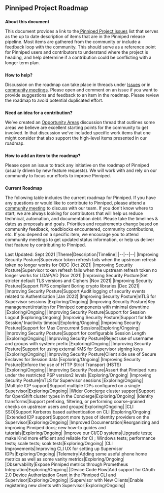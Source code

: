 
## **Pinniped Project Roadmap**


### 
**About this document**

This document provides a link to the[ Pinniped Project issues](https://github.com/vmware-tanzu/pinniped/issues) list that serves as the up to date description of items that are in the Pinniped release pipeline. Most items are gathered from the community or include a feedback loop with the community. This should serve as a reference point for Pinniped users and contributors to understand where the project is heading, and help determine if a contribution could be conflicting with a longer term plan.


### 
**How to help?**

Discussion on the roadmap can take place in threads under [Issues](https://github.com/vmware-tanzu/pinniped/issues) or in [community meetings](https://github.com/vmware-tanzu/pinniped/blob/main/CONTRIBUTING.md#meeting-with-the-maintainers). Please open and comment on an issue if you want to provide suggestions and feedback to an item in the roadmap. Please review the roadmap to avoid potential duplicated effort.


### 
**Need an idea for a contribution?**

We’ve created an [Opportunity Areas](https://github.com/vmware-tanzu/pinniped/discussions/483) discussion thread that outlines some areas we believe are excellent starting points for the community to get involved. In that discussion we’ve included specific work items that one might consider that also support the high-level items presented in our roadmap. 


### 
**How to add an item to the roadmap?**

Please open an issue to track any initiative on the roadmap of Pinniped (usually driven by new feature requests). We will work with and rely on our community to focus our efforts to improve Pinniped.


### 
**Current Roadmap**

The following table includes the current roadmap for Pinniped. If you have any questions or would like to contribute to Pinniped, please attend a [community meeting](https://github.com/vmware-tanzu/pinniped/blob/main/CONTRIBUTING.md#meeting-with-the-maintainers) to discuss with our team. If you don't know where to start, we are always looking for contributors that will help us reduce technical, automation, and documentation debt. Please take the timelines & dates as proposals and goals. Priorities and requirements change based on community feedback, roadblocks encountered, community contributions, etc. If you depend on a specific item, we encourage you to attend community meetings to get updated status information, or help us deliver that feature by contributing to Pinniped.



Last Updated: Sept 2021
|Theme|Description|Timeline|
|--|--|--|
|Improving Security Posture|Supervisor token refresh fails when the upstream refresh token no longer works for OIDC |Oct 2021|
|Improving Security Posture|Supervisor token refresh fails when the upstream refresh token no longer works for LDAP/AD |Nov 2021|
|Improving Security Posture|Set stricter default TLS versions and Ciphers |Nov 2021|
|Improving Security Posture|Support FIPS compliant Boring crypto libraries |Dec 2021|
|Improving Security Posture|Support Audit logging of security events related to Authentication |Jan 2022|
|Improving Security Posture|mTLS for Supervisor sessions |Exploring/Ongoing|
|Improving Security Posture|Key management/rotation for Pinniped components with minimal downtime |Exploring/Ongoing|
|Improving Security Posture|Support for Session Logout |Exploring/Ongoing|
|Improving Security Posture|Support for Idle Session/ Inactivity timeout|Exploring/Ongoing|
|Improving Security Posture|Support for Max Concurrent Sessions|Exploring/Ongoing|
|Improving Security Posture|Support for configurable Session Length |Exploring/Ongoing|
|Improving Security Posture|Reject use of username and groups with system: prefix  |Exploring/Ongoing|
|Improving Security Posture|Support for using external KMS for Supervisor signing keys |Exploring/Ongoing|
|Improving Security Posture|Client side use of Secure Enclaves for Session data |Exploring/Ongoing|
|Improving Security Posture|Enforce the use of HTTP Strict Transport (HSTS) |Exploring/Ongoing|
|Improving Security Posture|Assert that Pinniped runs under the restricted PSP version2 levels  |Exploring/Ongoing|
|Improving Security Posture|mTLS for Supervisor sessions |Exploring/Ongoing|
|Multiple IDP support|Support multiple IDPs configured on a single Supervisor|Exploring/Ongoing|
|Wider Concierge cluster support|Support for OpenShift cluster types in the Concierge|Exploring/Ongoing|
|Identity transforms|Support prefixing, filtering, or performing coarse-grained checks on upstream users and groups|Exploring/Ongoing|
|CLI SSO|Support Kerberos based authentication on CLI |Exploring/Ongoing|
|Extended IDP support|Support more types of identity providers on the Supervisor|Exploring/Ongoing|
|Improved Documentation|Reorganizing and improving Pinniped docs; new how-to guides and tutorials|Exploring/Ongoing|
|Improve our CI/CD systems|Upgrade tests; make Kind more efficient and reliable for CI ; Windows tests; performance tests; scale tests; soak tests|Exploring/Ongoing|
|CLI Improvements|Improving CLI UX for setting up Supervisor IDPs|Exploring/Ongoing|
|Telemetry|Adding some useful phone home metrics as well as some vanity metrics|Exploring/Ongoing|
|Observability|Expose Pinniped metrics through Prometheus Integration|Exploring/Ongoing|
|Device Code Flow|Add support for OAuth 2.0 Device Authorization Grant in the Pinniped CLI and Supervisor|Exploring/Ongoing|
|Supervisor with New Clients|Enable registering new clients with Supervisor|Exploring/Ongoing|

   
